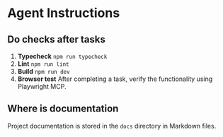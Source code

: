 # Agent Instructions

## Do checks after tasks

1. **Typecheck** `npm run typecheck`
1. **Lint** `npm run lint`
1. **Build** `npm run dev`
1. **Browser test** After completing a task, verify the functionality using Playwright MCP.

## Where is documentation

Project documentation is stored in the `docs` directory in Markdown files.
